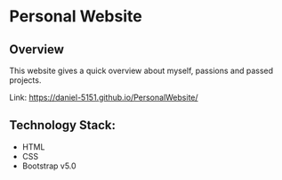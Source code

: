 # Personal Website

## Overview
This website gives a quick overview about myself, passions and passed projects.

Link: https://daniel-5151.github.io/PersonalWebsite/

## Technology Stack:
- HTML
- CSS
- Bootstrap v5.0